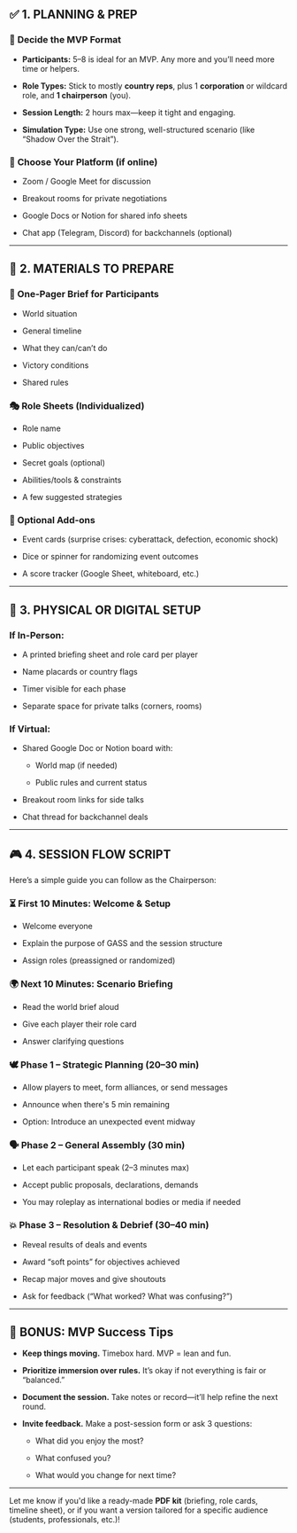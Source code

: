 ## ✅ 1. PLANNING & PREP

### 🔸 **Decide the MVP Format**

- **Participants:** 5–8 is ideal for an MVP. Any more and you’ll need more time or helpers.
    
- **Role Types:** Stick to mostly **country reps**, plus 1 **corporation** or wildcard role, and **1 chairperson** (you).
    
- **Session Length:** 2 hours max—keep it tight and engaging.
    
- **Simulation Type:** Use one strong, well-structured scenario (like “Shadow Over the Strait”).
    

### 🔸 **Choose Your Platform (if online)**

- Zoom / Google Meet for discussion
    
- Breakout rooms for private negotiations
    
- Google Docs or Notion for shared info sheets
    
- Chat app (Telegram, Discord) for backchannels (optional)
    

---

## 📄 2. MATERIALS TO PREPARE

### 🧾 One-Pager Brief for Participants

- World situation
    
- General timeline
    
- What they can/can’t do
    
- Victory conditions
    
- Shared rules
    

### 🎭 Role Sheets (Individualized)

- Role name
    
- Public objectives
    
- Secret goals (optional)
    
- Abilities/tools & constraints
    
- A few suggested strategies
    

### 🎲 Optional Add-ons

- Event cards (surprise crises: cyberattack, defection, economic shock)
    
- Dice or spinner for randomizing event outcomes
    
- A score tracker (Google Sheet, whiteboard, etc.)
    

---

## 🧰 3. PHYSICAL OR DIGITAL SETUP

### If In-Person:

- A printed briefing sheet and role card per player
    
- Name placards or country flags
    
- Timer visible for each phase
    
- Separate space for private talks (corners, rooms)
    

### If Virtual:

- Shared Google Doc or Notion board with:
    
    - World map (if needed)
        
    - Public rules and current status
        
- Breakout room links for side talks
    
- Chat thread for backchannel deals
    

---

## 🎮 4. SESSION FLOW SCRIPT

Here’s a simple guide you can follow as the Chairperson:

### ⏳ **First 10 Minutes: Welcome & Setup**

- Welcome everyone
    
- Explain the purpose of GASS and the session structure
    
- Assign roles (preassigned or randomized)
    

### 🌍 **Next 10 Minutes: Scenario Briefing**

- Read the world brief aloud
    
- Give each player their role card
    
- Answer clarifying questions
    

### 🕊️ **Phase 1 – Strategic Planning (20–30 min)**

- Allow players to meet, form alliances, or send messages
    
- Announce when there's 5 min remaining
    
- Option: Introduce an unexpected event midway
    

### 🗣️ **Phase 2 – General Assembly (30 min)**

- Let each participant speak (2–3 minutes max)
    
- Accept public proposals, declarations, demands
    
- You may roleplay as international bodies or media if needed
    

### 💥 **Phase 3 – Resolution & Debrief (30–40 min)**

- Reveal results of deals and events
    
- Award “soft points” for objectives achieved
    
- Recap major moves and give shoutouts
    
- Ask for feedback (“What worked? What was confusing?”)
    

---

## 🎯 BONUS: MVP Success Tips

- **Keep things moving.** Timebox hard. MVP = lean and fun.
    
- **Prioritize immersion over rules.** It’s okay if not everything is fair or “balanced.”
    
- **Document the session.** Take notes or record—it’ll help refine the next round.
    
- **Invite feedback.** Make a post-session form or ask 3 questions:
    
    - What did you enjoy the most?
        
    - What confused you?
        
    - What would you change for next time?
        

---

Let me know if you'd like a ready-made **PDF kit** (briefing, role cards, timeline sheet), or if you want a version tailored for a specific audience (students, professionals, etc.)!